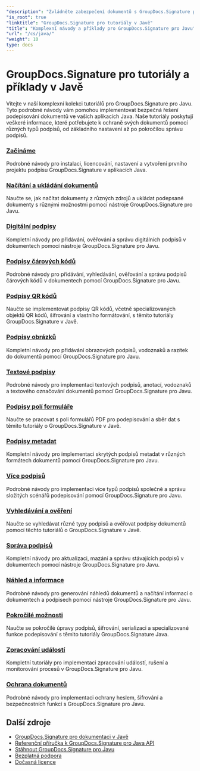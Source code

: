 ```yaml
---
"description": "Zvládněte zabezpečení dokumentů s GroupDocs.Signature pro Javu - Kompletní návody pro podepisování, ověřování, aktualizaci, mazání podpisů, extrakci metadat a efektivní správu dokumentů v aplikacích Java."
"is_root": true
"linktitle": "GroupDocs.Signature pro tutoriály v Javě"
"title": "Komplexní návody a příklady pro GroupDocs.Signature pro Javu"
"url": "/cs/java/"
"weight": 10
type: docs
---
```

# GroupDocs.Signature pro tutoriály a příklady v Javě

Vítejte v naší komplexní kolekci tutoriálů pro GroupDocs.Signature pro Javu. Tyto podrobné návody vám pomohou implementovat bezpečná řešení podepisování dokumentů ve vašich aplikacích Java. Naše tutoriály poskytují veškeré informace, které potřebujete k ochraně svých dokumentů pomocí různých typů podpisů, od základního nastavení až po pokročilou správu podpisů.

### [Začínáme](./getting-started/)
Podrobné návody pro instalaci, licencování, nastavení a vytvoření prvního projektu podpisu GroupDocs.Signature v aplikacích Java.

### [Načítání a ukládání dokumentů](./document-loading-saving/)
Naučte se, jak načítat dokumenty z různých zdrojů a ukládat podepsané dokumenty s různými možnostmi pomocí nástroje GroupDocs.Signature pro Javu.

### [Digitální podpisy](./digital-signatures/)
Kompletní návody pro přidávání, ověřování a správu digitálních podpisů v dokumentech pomocí nástroje GroupDocs.Signature pro Javu.

### [Podpisy čárových kódů](./barcode-signatures/)
Podrobné návody pro přidávání, vyhledávání, ověřování a správu podpisů čárových kódů v dokumentech pomocí GroupDocs.Signature pro Javu.

### [Podpisy QR kódů](./qr-code-signatures/)
Naučte se implementovat podpisy QR kódů, včetně specializovaných objektů QR kódů, šifrování a vlastního formátování, s těmito tutoriály GroupDocs.Signature v Javě.

### [Podpisy obrázků](./image-signatures/)
Kompletní návody pro přidávání obrazových podpisů, vodoznaků a razítek do dokumentů pomocí GroupDocs.Signature pro Javu.

### [Textové podpisy](./text-signatures/)
Podrobné návody pro implementaci textových podpisů, anotací, vodoznaků a textového označování dokumentů pomocí GroupDocs.Signature pro Javu.

### [Podpisy polí formuláře](./form-field-signatures/)
Naučte se pracovat s poli formulářů PDF pro podepisování a sběr dat s těmito tutoriály o GroupDocs.Signature v Javě.

### [Podpisy metadat](./metadata-signatures/)
Kompletní návody pro implementaci skrytých podpisů metadat v různých formátech dokumentů pomocí GroupDocs.Signature pro Javu.

### [Více podpisů](./multiple-signatures/)
Podrobné návody pro implementaci více typů podpisů společně a správu složitých scénářů podepisování pomocí GroupDocs.Signature pro Javu.

### [Vyhledávání a ověření](./search-verification/)
Naučte se vyhledávat různé typy podpisů a ověřovat podpisy dokumentů pomocí těchto tutoriálů o GroupDocs.Signature v Javě.

### [Správa podpisů](./signature-management/)
Kompletní návody pro aktualizaci, mazání a správu stávajících podpisů v dokumentech pomocí nástroje GroupDocs.Signature pro Javu.

### [Náhled a informace](./preview-info/)
Podrobné návody pro generování náhledů dokumentů a načítání informací o dokumentech a podpisech pomocí nástroje GroupDocs.Signature pro Javu.

### [Pokročilé možnosti](./advanced-options/)
Naučte se pokročilé úpravy podpisů, šifrování, serializaci a specializované funkce podepisování s těmito tutoriály GroupDocs.Signature Java.

### [Zpracování událostí](./event-handling/)
Kompletní tutoriály pro implementaci zpracování událostí, rušení a monitorování procesů v GroupDocs.Signature pro Javu.

### [Ochrana dokumentů](./document-protection/)
Podrobné návody pro implementaci ochrany heslem, šifrování a bezpečnostních funkcí s GroupDocs.Signature pro Javu.

## Další zdroje

- [GroupDocs.Signature pro dokumentaci v Javě](https://docs.groupdocs.com./)
- [Referenční příručka k GroupDocs.Signature pro Java API](https://reference.groupdocs.com./)
- [Stáhnout GroupDocs.Signature pro Javu](https://releases.groupdocs.com./)
- [Bezplatná podpora](https://forum.groupdocs.com/)
- [Dočasná licence](https://purchase.groupdocs.com/temporary-license/)